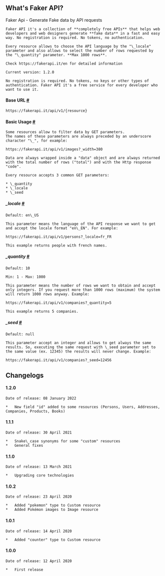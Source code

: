 What's Faker API?
-----------------
Faker Api - Generate Fake data by API requests       

	Faker API it's a collection of **completely free APIs** that helps web developers and web designers generate **fake data** in a fast and easy way. No registration is required. No tokens, no authentication.

	Every resource allows to choose the API language by the "\_locale" parameter and also allows to select the number of rows requested by the "\_quantity" parameter. **Max 1000 rows**.

	Check https://fakerapi.it/en for detailed information

	Current version: 1.2.0

	No registration is required. No tokens, no keys or other types of authentication. Faker API it's a free service for every developer who want to use it.

#### Base URL [#](https://fakerapi.it#base-url)

	https://fakerapi.it/api/v1/{resource}

#### Basic Usage [#](https://fakerapi.it#basic-usage)

	Some resources allow to filter data by GET parameters.  
	The names of these parameters are always preceded by an underscore character "\_", for example:

	https://fakerapi.it/api/v1/images?_width=380

	Data are always wrapped inside a "data" object and are always returned with the total number of rows ("total") and with the Http response "code".

	Every resource accepts 3 common GET parameters:

	* \_quantity
	* \_locale
	* \_seed

##### \_locale [#](https://fakerapi.it#params_locale)

	Default: en\_US

	This parameter means the language of the API response we want to get and accept the locale format "en\_EN". For example:

	https://fakerapi.it/api/v1/persons?_locale=fr_FR

	This example returns people with french names.

##### \_quantity [#](https://fakerapi.it#params_quantity)

	Default: 10

	Min: 1 - Max: 1000

	This parameter means the number of rows we want to obtain and accept only integers. If you request more than 1000 rows (maximum) the system will return 1000 rows anyway. Example:

	https://fakerapi.it/api/v1/companies?_quantity=5

	This example returns 5 companies.

##### \_seed [#](https://fakerapi.it#params_seed)

	Default: null

	This parameter accept an integer and allows to get always the same results. So, executing the same request with \_seed parameter set to the same value (ex. 12345) the results will never change. Example:

	https://fakerapi.it/api/v1/companies?_seed=12456

Changelogs
----------

#### 1.2.0

	Date of release: 08 January 2022

	*   New field "id" added to some resources (Persons, Users, Addresses, Companies, Products, Books)

#### 1.1.1

	Date of release: 30 April 2021

	*   Snake\_case synonyms for some "custom" resources
	*   General fixes

#### 1.1.0

	Date of release: 13 March 2021

	*   Upgrading core technologies

#### 1.0.2

	Date of release: 23 April 2020

	*   Added "pokemon" type to Custom resource
	*   Added Pokémon images to Image resource

#### 1.0.1

	Date of release: 14 April 2020

	*   Added "counter" type to Custom resource

#### 1.0.0

	Date of release: 12 April 2020

	*   First release

